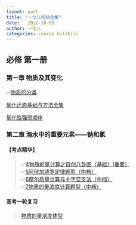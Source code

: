 ```yaml
---
layout: post
title: "一化儿视频合集"
date:   2022-10-06
author: 一化儿
categories: course bilibili
---
```


## 必修 第一册

### 第一章 物质及其变化

✅[物质的分类](https://www.bilibili.com/video/BV1Fd4y1g7b9)

[氧化还原基础与方法全集](https://www.bilibili.com/video/OWPUtyD)

[氧化性强弱顺序](https://www.bilibili.com/video/WLshssL)

### 第二章 海水中的重要元素——钠和氯

#### 【考点精华】

> ✅[4物质的量计算之自创八卦图（基础）(重要）](https://www.bilibili.com/video/BV1Lb4y187RH?p=4)  
> ✅[5阿伏加德罗定律题型（中档）](https://www.bilibili.com/video/BV1Lb4y187RH?p=5)  
> ✅[6摩尔质量计算与十字交叉法（中档）](https://www.bilibili.com/video/BV1Lb4y187RH?p=6)  
> ✅[7物质的量浓度计算题型（中档）](https://www.bilibili.com/video/BV1Lb4y187RH?p=7)  

#### 高考一轮复习

> [物质的量浓度体型](https://www.bilibili.com/video/BV1Zr4y1E7Bk)